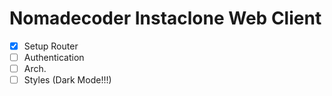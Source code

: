 # Nomadecoder Instaclone Web Client

-  [x] Setup Router
-  [ ] Authentication
-  [ ] Arch.
-  [ ] Styles (Dark Mode!!!)
